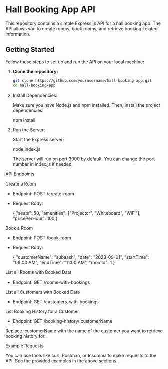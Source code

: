 # Hall Booking App API

This repository contains a simple Express.js API for a hall booking app. The API allows you to create rooms, book rooms, and retrieve booking-related information.

## Getting Started

Follow these steps to set up and run the API on your local machine:

1. **Clone the repository:**

   ```bash
   git clone https://github.com/yourusername/hall-booking-app.git
   cd hall-booking-app

2. Install Dependencies:

   Make sure you have Node.js and npm installed. Then, install the project dependencies:

   npm install

3. Run the Server:

   Start the Express server:

   node index.js

   The server will run on port 3000 by default. You can change the port number in index.js if needed.

API Endpoints

Create a Room

- Endpoint: POST /create-room
- Request Body:

  {
    "seats": 50,
    "amenities": ["Projector", "Whiteboard", "WiFi"],
    "pricePerHour": 100
  }

Book a Room

- Endpoint: POST /book-room
- Request Body:

  {
    "customerName": "subaash",
    "date": "2023-09-01",
    "startTime": "09:00 AM",
    "endTime": "11:00 AM",
    "roomId": 1
  }

List all Rooms with Booked Data

- Endpoint: GET /rooms-with-bookings

List all Customers with Booked Data

- Endpoint: GET /customers-with-bookings

List Booking History for a Customer

- Endpoint: GET /booking-history/:customerName

Replace :customerName with the name of the customer you want to retrieve booking history for.

Example Requests

You can use tools like curl, Postman, or Insomnia to make requests to the API. See the provided examples in the above sections.

